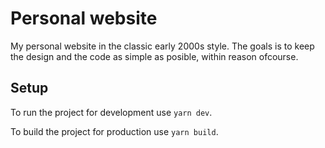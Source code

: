 # Personal website

My personal website in the classic early 2000s style. The goals is to keep the design and the code as simple as posible, within reason ofcourse.

## Setup

To run the project for development use `yarn dev`.

To build the project for production use `yarn build`.

